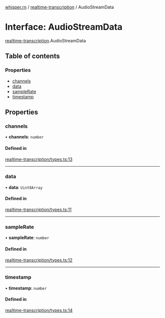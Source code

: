 [whisper.rn](../README.md) / [realtime-transcription](../modules/realtime_transcription.md) / AudioStreamData

# Interface: AudioStreamData

[realtime-transcription](../modules/realtime_transcription.md).AudioStreamData

## Table of contents

### Properties

- [channels](realtime_transcription.AudioStreamData.md#channels)
- [data](realtime_transcription.AudioStreamData.md#data)
- [sampleRate](realtime_transcription.AudioStreamData.md#samplerate)
- [timestamp](realtime_transcription.AudioStreamData.md#timestamp)

## Properties

### channels

• **channels**: `number`

#### Defined in

[realtime-transcription/types.ts:13](https://github.com/mybigday/whisper.rn/blob/5c1c70c/src/realtime-transcription/types.ts#L13)

___

### data

• **data**: `Uint8Array`

#### Defined in

[realtime-transcription/types.ts:11](https://github.com/mybigday/whisper.rn/blob/5c1c70c/src/realtime-transcription/types.ts#L11)

___

### sampleRate

• **sampleRate**: `number`

#### Defined in

[realtime-transcription/types.ts:12](https://github.com/mybigday/whisper.rn/blob/5c1c70c/src/realtime-transcription/types.ts#L12)

___

### timestamp

• **timestamp**: `number`

#### Defined in

[realtime-transcription/types.ts:14](https://github.com/mybigday/whisper.rn/blob/5c1c70c/src/realtime-transcription/types.ts#L14)
